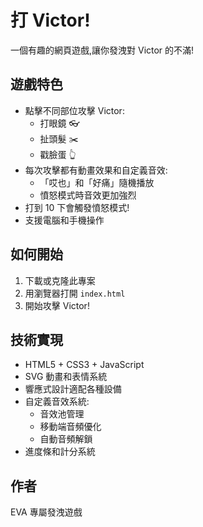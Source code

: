 # 打 Victor!

一個有趣的網頁遊戲,讓你發洩對 Victor 的不滿!

## 遊戲特色

- 點擊不同部位攻擊 Victor:
  - 打眼鏡 👓
  - 扯頭髮 ✂️
  - 戳臉蛋 👆
- 每次攻擊都有動畫效果和自定義音效:
  - 「哎也」和「好痛」隨機播放
  - 憤怒模式時音效更加強烈
- 打到 10 下會觸發憤怒模式!
- 支援電腦和手機操作

## 如何開始

1. 下載或克隆此專案
2. 用瀏覽器打開 `index.html`
3. 開始攻擊 Victor!

## 技術實現

- HTML5 + CSS3 + JavaScript
- SVG 動畫和表情系統
- 響應式設計適配各種設備
- 自定義音效系統:
  - 音效池管理
  - 移動端音頻優化
  - 自動音頻解鎖
- 進度條和計分系統

## 作者

EVA 專屬發洩遊戲
